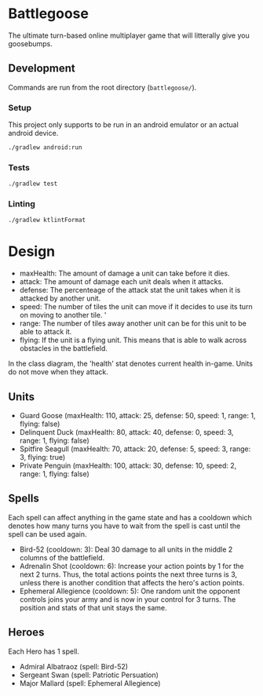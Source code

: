 # Battlegoose

The ultimate turn-based online multiplayer game that will litterally give you goosebumps.

## Development

Commands are run from the root directory (`battlegoose/`).

### Setup

This project only supports to be run in an android emulator or an actual android device.

```bash
./gradlew android:run
```

### Tests

```bash
./gradlew test
```

### Linting

```bash
./gradlew ktlintFormat
```

# Design

- maxHealth: The amount of damage a unit can take before it dies.
- attack: The amount of damage each unit deals when it attacks.
- defense: The percenteage of the attack stat the unit takes when it is attacked by another unit.
- speed: The number of tiles the unit can move if it decides to use its turn on moving to another tile. '
- range: The number of tiles away another unit can be for this unit to be able to attack it.
- flying: If the unit is a flying unit. This means that is able to walk across obstacles in the battlefield.

In the class diagram, the 'health' stat denotes current health in-game.
Units do not move when they attack.

## Units

- Guard Goose (maxHealth: 110, attack: 25, defense: 50, speed: 1, range: 1, flying: false)
- Delinquent Duck (maxHealth: 80, attack: 40, defense: 0, speed: 3, range: 1, flying: false)
- Spitfire Seagull (maxHealth: 70, attack: 20, defense: 5, speed: 3, range: 3, flying: true)
- Private Penguin (maxHealth: 100, attack: 30, defense: 10, speed: 2, range: 1, flying: false)

## Spells

Each spell can affect anything in the game state and has a cooldown which denotes how many turns you have to wait from the spell is cast until the spell can be used again.

- Bird-52 (cooldown: 3): Deal 30 damage to all units in the middle 2 columns of the battlefield.
- Adrenalin Shot (cooldown: 6): Increase your action points by 1 for the next 2 turns. Thus, the total actions points the next three turns is 3, unless there is another condition that affects the hero's action points.
- Ephemeral Allegience (cooldown: 5): One random unit the opponent controls joins your army and is now in your control for 3 turns. The position and stats of that unit stays the same.

## Heroes

Each Hero has 1 spell.

- Admiral Albatraoz (spell: Bird-52)
- Sergeant Swan (spell: Patriotic Persuation)
- Major Mallard (spell: Ephemeral Allegience)
